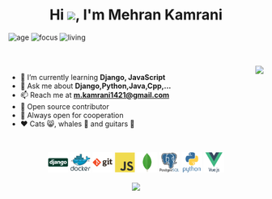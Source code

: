 <div align="center">
  <h1 align="center">Hi <img src="https://media.giphy.com/media/hvRJCLFzcasrR4ia7z/giphy.gif"  width="50px" >, I'm Mehran Kamrani</h1>
</div>

<div>
  
![age](https://img.shields.io/badge/age-21-blue)
![focus](https://img.shields.io/badge/focus-backend-brightgreen)
![living](https://img.shields.io/badge/living-iran-3c9)

<br>
<br>


  
<img align="right" src="https://github-readme-stats.vercel.app/api?username=mehran1421&show_icons=true&count_private=true&include_all_commits=true&theme=nord" />

- 🌱 I’m currently learning **Django, JavaScript**
- 💬 Ask me about **Django,Python,Java,Cpp,...**
- 📫 Reach me at **m.kamrani1421@gmail.com**
- 🚢 Open source contributor
- 🤝 Always open for cooperation
- ❤️ Cats 😸, whales 🐳 and guitars 🎸

</div>

<br>
<br>


<div align="center">
  <img src="https://github.com/devicons/devicon/blob/master/icons/django/django-original.svg" alt="django" width="40" height="40"/> <img src="https://github.com/devicons/devicon/blob/master/icons/docker/docker-original-wordmark.svg" alt="docker" width="40" height="40"/> 
  <img src="https://github.com/devicons/devicon/blob/master/icons/git/git-original-wordmark.svg" alt="git" width="40" height="40"/> 
  <img src="https://github.com/devicons/devicon/blob/master/icons/javascript/javascript-original.svg" alt="javascript" width="40" height="40"/> 
  <img src="https://github.com/devicons/devicon/blob/master/icons/mongodb/mongodb-original.svg" alt="mongodb" width="40" height="40"/> 
  <img src="https://github.com/devicons/devicon/blob/master/icons/postgresql/postgresql-original-wordmark.svg" alt="postgresql" width="40" height="40"/> 
  <img src="https://github.com/devicons/devicon/blob/master/icons/python/python-original-wordmark.svg" alt="python" width="40" height="40"/>  
  <img src="https://github.com/devicons/devicon/blob/master/icons/vuejs/vuejs-original-wordmark.svg" alt="vue" width="40" height="40"/>
</div>

<br>

<div align="center">
   <img src="https://github-profile-trophy.vercel.app/?username=mehran1421&theme=flat&no-frame=true&margin-w=30" />
</div>
